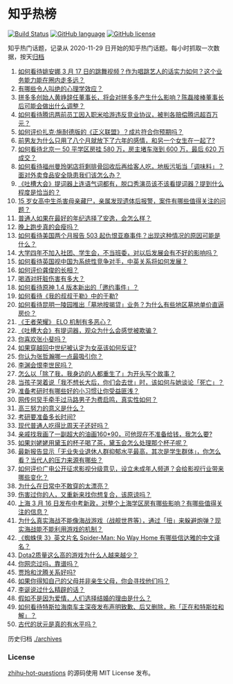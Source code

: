 # 知乎热榜
[![Build Status](https://github.com/ToWeLong/zhihu-hot-questions/workflows/CI/badge.svg)](https://github.com/ToWeLong/zhihu-hot-questions/actions)
[![GitHub language](https://img.shields.io/badge/language-golang-orange.svg)](https://golang.org/)
[![GitHub license](https://img.shields.io/github/license/ToWeLong/zhihu-hot-questions)](https://github.com/ToWeLong/zhihu-hot-questions/blob/main/LICENSE)

知乎热门话题，记录从 2020-11-29 日开始的知乎热门话题。每小时抓取一次数据，按天[归档](./archives)

<!-- BEGIN -->

1. [如何看待姚安娜 3 月 17 日的跳舞视频？作为唱跳艺人的话实力如何？这个业务能力能在圈内走多远？](https://www.zhihu.com/question/449761543)
1. [有哪些令人叫绝的心理学效应？](https://www.zhihu.com/question/20357247)
1. [拼多多创始人黄峥辞任董事长，将会对拼多多产生什么影响？陈磊接棒董事长后可能会做出什么调整？](https://www.zhihu.com/question/449856754)
1. [如何看待腾讯两前员工因入职米哈游违反竞业协议，被判各赔偿腾讯超百万元？](https://www.zhihu.com/question/448015777)
1. [如何评价扎克·施耐德版的《正义联盟》？成片符合你预期吗？](https://www.zhihu.com/question/449801142)
1. [前男友为什么只用了八个月就放下了六年的感情，和另一个女生在一起了?](https://www.zhihu.com/question/437014772)
1. [如何看待北京一 50 平学区房挂 580 万，房主堵车涨到 600 万，最后 620 万成交？](https://www.zhihu.com/question/449815173)
1. [如何看待福州曼玲粥店将剩排骨回收后再给客人吃，地板污垢当「调味料」？面对外卖食品安全隐患我们该怎么办？](https://www.zhihu.com/question/449619529)
1. [《吐槽大会》提词器上连语气词都有，脱口秀演员该不该看提词器？提到什么程度是恰当的？](https://www.zhihu.com/question/449785371)
1. [15 岁女高中生杀害母亲藏尸，亲属发现遗体后报警，案件有哪些值得关注的问题？](https://www.zhihu.com/question/449776307)
1. [普通人如果在最好的年纪选择了安逸，会怎么样？](https://www.zhihu.com/question/449806208)
1. [晚上跑步真的会瘦吗？](https://www.zhihu.com/question/389149750)
1. [如何看待美国两个月报告 503 起仇恨亚裔事件？出现这种情况的原因可能是什么？](https://www.zhihu.com/question/449767625)
1. [大学四年不加入社团、学生会，不当班委，对以后发展会有不好的影响吗？](https://www.zhihu.com/question/295936624)
1. [如何看待英国视中国为系统性竞争对手，中英关系将如何发展？](https://www.zhihu.com/question/449785587)
1. [如何评价龚俊的长相？](https://www.zhihu.com/question/447893658)
1. [喝酒对肝脏伤害有多大？](https://www.zhihu.com/question/27365293)
1. [如何看待原神 1.4 版本新出的「邀约事件」？](https://www.zhihu.com/question/449785506)
1. [如何看待《我的叔叔于勒》中的于勒?](https://www.zhihu.com/question/425821332)
1. [如何看待昆明一陵园推出「墓地按揭贷」业务？为什么有些地区墓地单价直逼房价？](https://www.zhihu.com/question/449847020)
1. [《王者荣耀》 ELO 机制有多恶心？](https://www.zhihu.com/question/446394581)
1. [《吐槽大会》有提词器，观众为什么会感觉被欺骗？](https://www.zhihu.com/question/449786166)
1. [你喜欢张小斐吗？](https://www.zhihu.com/question/448773789)
1. [如果穿越回中世纪被认定为女巫该如何反证?](https://www.zhihu.com/question/446702942)
1. [你认为张哲瀚哪一点最吸引你？](https://www.zhihu.com/question/287993438)
1. [李渊会恨李世民吗？](https://www.zhihu.com/question/449086308)
1. [怎么以「除了我，我身边的人都重生了」为开头写个故事？](https://www.zhihu.com/question/427623535)
1. [当孩子哭着说「我不想长大后，你们会去世」时，该如何与她谈论「死亡」？](https://www.zhihu.com/question/449449728)
1. [准备考研时有哪些好的小习惯让你受益匪浅？](https://www.zhihu.com/question/30642940)
1. [网传何炅手牵手过马路男子为费启鸣，真实性如何？](https://www.zhihu.com/question/310658557)
1. [高三努力的意义是什么？](https://www.zhihu.com/question/445296788)
1. [考研要准备多长时间?](https://www.zhihu.com/question/41865668)
1. [现代普通人吃得比周天子还好吗？](https://www.zhihu.com/question/448808708)
1. [亲戚找我画了一副超大的油画160*90，可他现在不准备给钱，我怎么要?](https://www.zhihu.com/question/449074471)
1. [如果刘姥姥用黛玉的杯子喝了茶，黛玉会怎么处理那个杯子呢？](https://www.zhihu.com/question/348337572)
1. [最新报告显示「无业失业退休人群抑郁水平最高，其次是学生群体」，你怎么看？当代人的压力来源有哪些？](https://www.zhihu.com/question/449761023)
1. [如何评价广电公开征求影视分级意见，设立未成年人频道？会给影视行业带来哪些变化？](https://www.zhihu.com/question/449792698)
1. [为什么在日常中不敢穿的太漂亮？](https://www.zhihu.com/question/31434644)
1. [伤害过你的人，又重新来找你想复合，该原谅吗？](https://www.zhihu.com/question/448850111)
1. [上海 3 月 16 日发布中考新政，对整个上海学区房有哪些影响？有哪些值得关注的信息？](https://www.zhihu.com/question/449754483)
1. [为什么真实海战不能像海战游戏（战舰世界等），通过「扭」来躲避炮弹？现实海战能不能利用游戏的机制？](https://www.zhihu.com/question/449319670)
1. [《蜘蛛侠 3》英文片名 Spider-Man: No Way Home 有哪些信达雅的中文译名？](https://www.zhihu.com/question/449778821)
1. [Dota2质量这么高的游戏为什么人越来越少？](https://www.zhihu.com/question/448479564)
1. [你网恋过吗，靠谱吗？](https://www.zhihu.com/question/421752142)
1. [贾玲和沈腾关系好吗?](https://www.zhihu.com/question/314564431)
1. [如果你得知自己的父母并非亲生父母，你会寻找他们吗？](https://www.zhihu.com/question/449532155)
1. [李诞说过什么精辟的话？](https://www.zhihu.com/question/307391327)
1. [假如不是因为爱情，人们选择结婚的理由是什么？](https://www.zhihu.com/question/449057410)
1. [如何看待特斯拉海南车主深夜发布声明致歉、后又删除，称「正在和特斯拉和解」？](https://www.zhihu.com/question/449776662)
1. [古代的状元是真的有水平吗？](https://www.zhihu.com/question/427239644)

<!-- END -->

历史归档 [./archives](./archives)


### License
[zhihu-hot-questions](https://github.com/towelong/zhihu-hot-questions) 的源码使用 MIT License 发布。